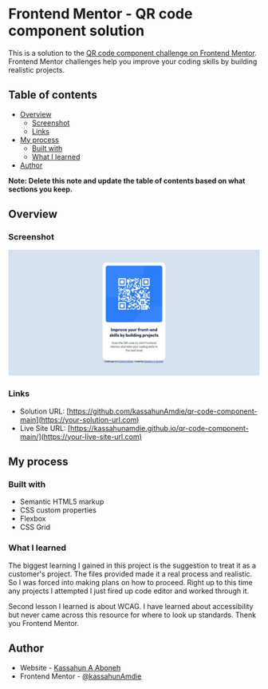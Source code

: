 # Frontend Mentor - QR code component solution

This is a solution to the [QR code component challenge on Frontend Mentor](https://www.frontendmentor.io/challenges/qr-code-component-iux_sIO_H). Frontend Mentor challenges help you improve your coding skills by building realistic projects. 

## Table of contents

- [Overview](#overview)
  - [Screenshot](#screenshot)
  - [Links](#links)
- [My process](#my-process)
  - [Built with](#built-with)
  - [What I learned](#what-i-learned)
- [Author](#author)


**Note: Delete this note and update the table of contents based on what sections you keep.**

## Overview

### Screenshot

![](./screenshot/solution%20screenshot.jpeg)


### Links

- Solution URL: [https://github.com/kassahunAmdie/qr-code-component-main](https://your-solution-url.com)
- Live Site URL: [https://kassahunamdie.github.io/qr-code-component-main/](https://your-live-site-url.com)

## My process

### Built with

- Semantic HTML5 markup
- CSS custom properties
- Flexbox
- CSS Grid

### What I learned

The biggest learning I gained in this project is the suggestion to treat it as a customer's project. The files provided made it a real process and realistic. So I was forced into making plans on how to proceed. Right up to this time any projects I attempted I just fired up code editor and worked through it. 

Second lesson I learned is about WCAG. I have learned about accessibility but never came across this resource for where to look up standards. Thenk you Frontend Mentor.


## Author

- Website - [Kassahun A Aboneh](https://www.your-site.com)
- Frontend Mentor - [@kassahunAmdie](https://www.frontendmentor.io/profile/yourusername)

